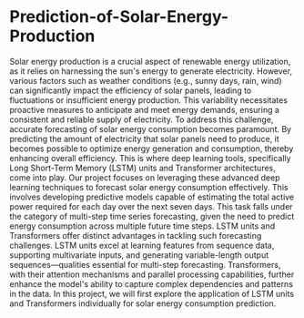 # Prediction-of-Solar-Energy-Production
Solar energy production is a crucial aspect of renewable energy utilization, as it relies on harnessing the sun's energy to generate electricity. However, various factors such as weather conditions (e.g., sunny days, rain, wind) can significantly impact the efficiency of solar panels, leading to fluctuations or insufficient energy production. This variability necessitates proactive measures to anticipate and meet energy demands, ensuring a consistent and reliable supply of electricity.
     To address this challenge, accurate forecasting of solar energy consumption becomes paramount. By predicting the amount of electricity that solar panels need to produce, it becomes possible to optimize energy generation and consumption, thereby enhancing overall efficiency. This is where deep learning tools, specifically Long Short-Term Memory (LSTM) units and Transformer architectures, come into play.
     Our project focuses on leveraging these advanced deep learning techniques to forecast solar energy consumption effectively. This involves developing predictive models capable of estimating the total active power required for each day over the next seven days. This task falls under the category of multi-step time series forecasting, given the need to predict energy consumption across multiple future time steps.
     LSTM units and Transformers offer distinct advantages in tackling such forecasting challenges. LSTM units excel at learning features from sequence data, supporting multivariate inputs, and generating variable-length output sequences—qualities essential for multi-step forecasting. Transformers, with their attention mechanisms and parallel processing capabilities, further enhance the model's ability to capture complex dependencies and patterns in the data.
In this project, we will first explore the application of LSTM units and Transformers individually for solar energy consumption prediction.
